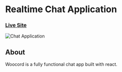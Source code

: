 # Realtime Chat Application

### [Live Site](https://woocord.netlify.app/)

![Chat Application](https://i.ibb.co/vDhx8Md/Whats-App-Image-2021-01-26-at-02-01-43.jpg)

## About

Woocord is a fully functional chat app built with react.
